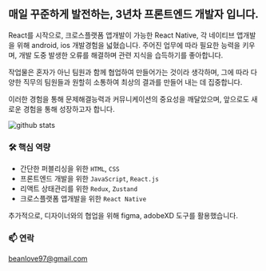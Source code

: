 ## 매일 꾸준하게 발전하는, 3년차 프론트엔드 개발자 입니다.

React를 시작으로, 크로스플랫폼 앱개발이 가능한 React Native, 각 네이티브 앱개발을 위해 android, ios 개발경험을 넓혔습니다. 주어진 업무에 따라 필요한 능력을 키우며, 개발 도중 발생한 오류를 해결하며 관련 지식을 습득하기를 좋아합니다.

작업물은 혼자가 아닌 팀원과 함께 협업하여 만들어가는 것이라 생각하며, 그에 따라 다양한 직무의 팀원들과 원할히 소통하여 최상의 결과를 만들어 내는 데 집중합니다.

이러한 경험을 통해 문제해결능력과 커뮤니케이션의 중요성을 깨달았으며, 앞으로도 새로운 경험을 통해 성장하고자 합니다.

![github stats](https://github-readme-stats.vercel.app/api?username=eunjeong-97)

<!-- ![streak stats](https://github-readme-streak-stats.herokuapp.com/?user=eunjeong-97) -->

### 🛠 핵심 역량

- 간단한 퍼블리싱을 위한 `HTML`, `CSS`
- 프론트엔드 개발을 위한 `JavaScript`, `React.js`
- 리액트 상태관리를 위한 `Redux`, `Zustand`
- 크로스플랫폼 앱개발을 위한 `React Native`

추가적으로, 디자이너와의 협업을 위해 figma, adobeXD 도구를 활용했습니다.

<!-- ![most used language](https://github-readme-stats.vercel.app/api/top-langs/?username=eunjeong-97) -->

### 📫 연락

[beanlove97@gmail.com](mailto:beanlove97@gmail.com)

